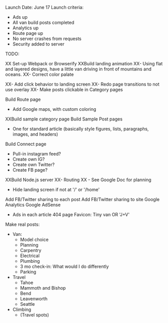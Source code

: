 Launch Date: June 17
Launch criteria:
- Ads up
- All van build posts completed
- Analytics up
- Route page up
- No server crashes from requests
- Security added to server

TODO:

XX Set-up Webpack or Browserify
XXBuild landing animation
XX- Using flat and layered designs, have a little van driving in front of mountains and oceans.
XX- Correct color palate

XX- Add click behavior to landing screen
XX- Redo page transitions to not use overlay
XX- Make posts clickable in Category pages

Build Route page
- Add Google maps, with custom coloring

XXBuild sample category page
Build Sample Post pages
- One for standard article (basically style figures, lists, paragraphs, images, and headers)

Build Connect page
- Pull-in instagram feed?
- Create own IG?
- Create own Twitter?
- Create FB page?

XXBuild Node.js server
XX- Routing
XX - See Google Doc for planning

- Hide landing screen if not at '/' or '/home'

Add FB/Twitter sharing to each post
Add FB/Twitter sharing to site
Google Analytics
Google AdSense
- Ads in each article
404 page
Favicon: Tiny van OR 'J+V'

Make real posts:
- Van:
	- Model choice
	- Planning
	- Carpentry
	- Electrical
	- Plumbing
	- 3 mo check-in: What would I do differently
	- Parking
- Travel
	- Tahoe
	- Mammoth and Bishop
	- Bend
	- Leavenworth
	- Seattle
- Climbing
	- (Travel spots)